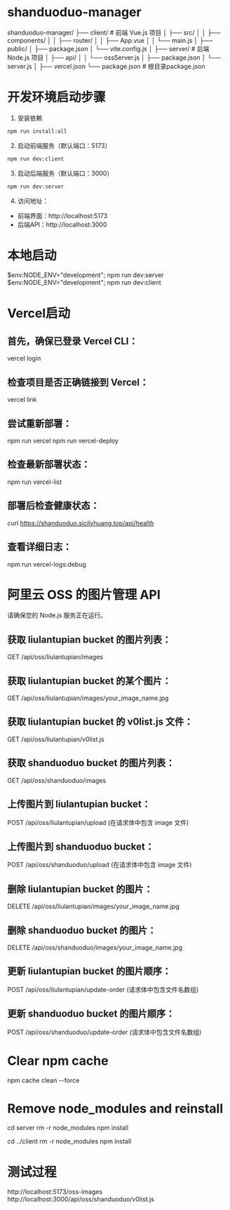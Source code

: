 # shanduoduo-manager
shanduoduo-manager/
├── client/                 # 前端 Vue.js 项目
│   ├── src/
│   │   ├── components/
│   │   ├── router/
│   │   ├── App.vue
│   │   └── main.js
│   ├── public/
│   ├── package.json
│   └── vite.config.js
│
├── server/                 # 后端 Node.js 项目
│   ├── api/
│   │   └── ossServer.js
│   ├── package.json
│   └── server.js
│
├── vercel.json
└── package.json           # 根目录package.json

# 开发环境启动步骤

1. 安装依赖
```bash
npm run install:all
```

2. 启动前端服务（默认端口：5173）
```bash
npm run dev:client
```

3. 启动后端服务（默认端口：3000）
```bash
npm run dev:server
```

4. 访问地址：
- 前端界面：http://localhost:5173
- 后端API：http://localhost:3000

# 本地启动
$env:NODE_ENV="development"; npm run dev:server
$env:NODE_ENV="development"; npm run dev:client

# Vercel启动
## 首先，确保已登录 Vercel CLI：
vercel login
## 检查项目是否正确链接到 Vercel：
vercel link
## 尝试重新部署：
npm run vercel
npm run vercel-deploy
## 检查最新部署状态：
npm run vercel-list
## 部署后检查健康状态：
curl https://shanduoduo.sicilyhuang.top/api/health
## 查看详细日志：
npm run vercel-logs:debug

# 阿里云 OSS 的图片管理 API
请确保您的 Node.js 服务正在运行。
## 获取 liulantupian bucket 的图片列表：
GET /api/oss/liulantupian/images
## 获取 liulantupian bucket 的某个图片：
GET /api/oss/liulantupian/images/your_image_name.jpg
## 获取 liulantupian bucket 的 v0list.js 文件：
GET /api/oss/liulantupian/v0list.js
## 获取 shanduoduo bucket 的图片列表：
GET /api/oss/shanduoduo/images
## 上传图片到 liulantupian bucket：
POST /api/oss/liulantupian/upload (在请求体中包含 image 文件)
## 上传图片到 shanduoduo bucket：
POST /api/oss/shanduoduo/upload (在请求体中包含 image 文件)
## 删除 liulantupian bucket 的图片：
DELETE /api/oss/liulantupian/images/your_image_name.jpg
## 删除 shanduoduo bucket 的图片：
DELETE /api/oss/shanduoduo/images/your_image_name.jpg
## 更新 liulantupian bucket 的图片顺序：
POST /api/oss/liulantupian/update-order (请求体中包含文件名数组)
## 更新 shanduoduo bucket 的图片顺序：
POST /api/oss/shanduoduo/update-order (请求体中包含文件名数组)


# Clear npm cache
npm cache clean --force

# Remove node_modules and reinstall
cd server
rm -r node_modules
npm install

cd ../client
rm -r node_modules
npm install

# 测试过程
http://localhost:5173/oss-images
http://localhost:3000/api/oss/shanduoduo/v0list.js
